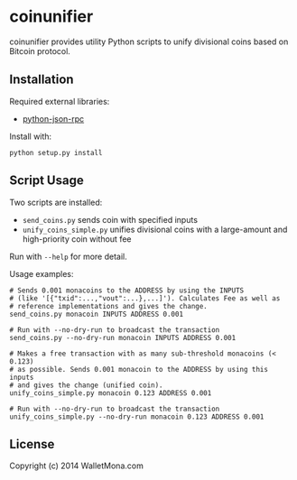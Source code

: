 coinunifier
===========

coinunifier provides utility Python scripts to unify divisional coins based on Bitcoin protocol.

Installation
------------

Required external libraries:
* [python-json-rpc](http://json-rpc.org/wiki/python-json-rpc "python-json-rpc")

Install with:

    python setup.py install

Script Usage
------------

Two scripts are installed:
* `send_coins.py` sends coin with specified inputs
* `unify_coins_simple.py` unifies divisional coins with a large-amount and high-priority coin without fee

Run with `--help` for more detail.

Usage examples:

    # Sends 0.001 monacoins to the ADDRESS by using the INPUTS
    # (like '[{"txid":...,"vout":...},...]'). Calculates Fee as well as
    # reference implementations and gives the change.
    send_coins.py monacoin INPUTS ADDRESS 0.001

    # Run with --no-dry-run to broadcast the transaction
    send_coins.py --no-dry-run monacoin INPUTS ADDRESS 0.001

    # Makes a free transaction with as many sub-threshold monacoins (< 0.123)
    # as possible. Sends 0.001 monacoin to the ADDRESS by using this inputs
    # and gives the change (unified coin).
    unify_coins_simple.py monacoin 0.123 ADDRESS 0.001

    # Run with --no-dry-run to broadcast the transaction
    unify_coins_simple.py --no-dry-run monacoin 0.123 ADDRESS 0.001


License
---------

Copyright (c) 2014 WalletMona.com
